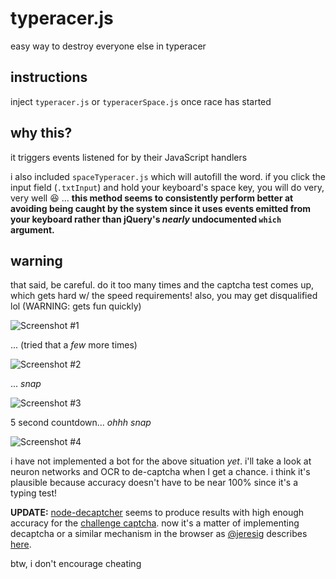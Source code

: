 typeracer.js
============

easy way to destroy everyone else in typeracer


## instructions

inject `typeracer.js` or `typeracerSpace.js` once race has started


## why this?

it triggers events listened for by their JavaScript handlers

i also included `spaceTyperacer.js` which will autofill the word. if you click the input field (`.txtInput`) and hold your keyboard's space key, you will do very, very well :laughing: ... __this method seems to consistently perform better at avoiding being caught by the system since it uses events emitted from your keyboard rather than jQuery's *nearly* undocumented `which` argument.__


## warning

that said, be careful. do it too many times and the captcha test comes up, which gets hard w/ the speed requirements! also, you may get disqualified lol (WARNING: gets fun quickly)

![Screenshot #1](http://i.imgur.com/6IyFmeU.png)

... (tried that a *few* more times)

![Screenshot #2](http://i.imgur.com/RlDtSd5.png)

... *snap*

![Screenshot #3](http://i.imgur.com/6kdeDYM.png)

5 second countdown... *ohhh snap*

![Screenshot #4](http://i.imgur.com/LkhNIQu.png)

i have not implemented a bot for the above situation *yet*. i'll take a look at neuron networks and OCR to de-captcha when I get a chance. i think it's plausible because accuracy doesn't have to be near 100% since it's a typing test!

**UPDATE:** [node-decaptcher](https://github.com/icodeforlove/node-decaptcher) seems to produce results with high enough accuracy for the [challenge captcha](http://play.typeracer.com/challenge?id=tr:...). now it's a matter of implementing decaptcha or a similar mechanism in the browser as [@jeresig](https://github.com/jeresig) describes [here](http://ejohn.org/blog/ocr-and-neural-nets-in-javascript/).

btw, i don't encourage cheating
